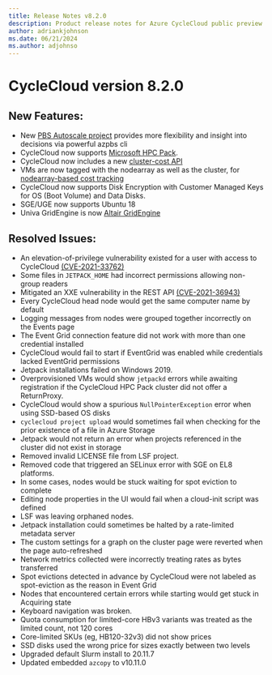 ```yaml
---
title: Release Notes v8.2.0
description: Product release notes for Azure CycleCloud public preview v8.2.0
author: adriankjohnson
ms.date: 06/21/2024
ms.author: adjohnso
---
```


# CycleCloud version 8.2.0

## New Features:

* New [PBS Autoscale project](~/articles/cyclecloud/openpbs.md) provides more flexibility and insight into decisions via powerful azpbs cli
* CycleCloud now supports [Microsoft HPC Pack](~/articles/cyclecloud/hpcpack.md).
* CycleCloud now includes a new [cluster-cost API](~/articles/cyclecloud/api.md#get-usage-and-optional-cost-information-for-a-cluster)
* VMs are now tagged with the nodearray as well as the cluster, for [nodearray-based cost tracking](~/articles/cyclecloud/concepts/usage-tracking.md)
* CycleCloud now supports Disk Encryption with Customer Managed Keys for OS (Boot Volume) and Data Disks.
* SGE/UGE now supports Ubuntu 18
* Univa GridEngine is now [Altair GridEngine](~/articles/cyclecloud/gridengine.md)

## Resolved Issues:

* An elevation-of-privilege vulnerability existed for a user with access to CycleCloud [(CVE-2021-33762)](https://msrc.microsoft.com/update-guide/en-US/vulnerability/CVE-2021-33762)
* Some files in `JETPACK_HOME` had incorrect permissions allowing non-group readers 
* Mitigated an XXE vulnerability in the REST API [(CVE-2021-36943)](https://msrc.microsoft.com/update-guide/vulnerability/CVE-2021-36943)
* Every CycleCloud head node would get the same computer name by default
* Logging messages from nodes were grouped together incorrectly on the Events page
* The Event Grid connection feature did not work with more than one credential installed
* CycleCloud would fail to start if EventGrid was enabled while credentials lacked EventGrid permissions
* Jetpack installations failed on Windows 2019.
* Overprovisioned VMs would show `jetpackd` errors while awaiting registration if the CycleCloud HPC Pack cluster did not offer a ReturnProxy.
* CycleCloud would show a spurious `NullPointerException` error when using SSD-based OS disks
* `cyclecloud project upload` would sometimes fail when checking for the prior existence of a file in Azure Storage
* Jetpack would not return an error when projects referenced in the cluster did not exist in storage
* Removed invalid LICENSE file from LSF project.
* Removed code that triggered an SELinux error with SGE on EL8 platforms.
* In some cases, nodes would be stuck waiting for spot eviction to complete
* Editing node properties in the UI would fail when a cloud-init script was defined
* LSF was leaving orphaned nodes.
* Jetpack installation could sometimes be halted by a rate-limited metadata server
* The custom settings for a graph on the cluster page were reverted when the page auto-refreshed
* Network metrics collected were incorrectly treating rates as bytes transferred
* Spot evictions detected in advance by CycleCloud were not labeled as spot-eviction as the reason in Event Grid
* Nodes that encountered certain errors while starting would get stuck in Acquiring state
* Keyboard navigation was broken.
* Quota consumption for limited-core HBv3 variants was treated as the limited count, not 120 cores
* Core-limited SKUs (eg, HB120-32v3) did not show prices
* SSD disks used the wrong price for sizes exactly between two levels
* Upgraded default Slurm install to 20.11.7
* Updated embedded `azcopy` to v10.11.0
